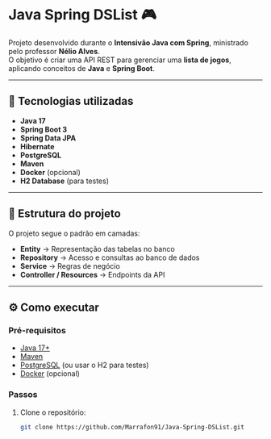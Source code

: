 # Java Spring DSList 🎮

Projeto desenvolvido durante o **Intensivão Java com Spring**, ministrado pelo professor **Nélio Alves**.  
O objetivo é criar uma API REST para gerenciar uma **lista de jogos**, aplicando conceitos de **Java** e **Spring Boot**.

---

## 🚀 Tecnologias utilizadas
- **Java 17**
- **Spring Boot 3**
- **Spring Data JPA**
- **Hibernate**
- **PostgreSQL**
- **Maven**
- **Docker** (opcional)
- **H2 Database** (para testes)

---

## 📂 Estrutura do projeto
O projeto segue o padrão em camadas:
- **Entity** → Representação das tabelas no banco
- **Repository** → Acesso e consultas ao banco de dados
- **Service** → Regras de negócio
- **Controller / Resources** → Endpoints da API

---

## ⚙️ Como executar

### Pré-requisitos
- [Java 17+](https://www.oracle.com/java/technologies/downloads/)
- [Maven](https://maven.apache.org/)
- [PostgreSQL](https://www.postgresql.org/) (ou usar o H2 para testes)
- [Docker](https://www.docker.com/) (opcional)

### Passos
1. Clone o repositório:
   ```bash
   git clone https://github.com/Marrafon91/Java-Spring-DSList.git
